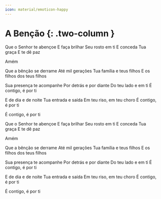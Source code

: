 ```yaml
---
icon: material/emoticon-happy
---
```


# A Benção {: .two-column }

Que o Senhor te abençoe
E faça brilhar Seu rosto em ti
E conceda Tua graça
E te dê paz

Amém

Que a bênção se derrame
Até mil gerações
Tua família e teus filhos
E os filhos dos teus filhos

Sua presença te acompanhe
Por detrás e por diante
Do teu lado e em ti
É contigo, é por ti

E de dia e de noite
Tua entrada e saída
Em teu riso, em teu choro
É contigo, é por ti

É contigo, é por ti


Que o Senhor te abençoe
E faça brilhar Seu rosto em ti
E conceda Tua graça
E te dê paz

Amém

Que a bênção se derrame
Até mil gerações
Tua família e teus filhos
E os filhos dos teus filhos

Sua presença te acompanhe
Por detrás e por diante
Do teu lado e em ti
É contigo, é por ti

E de dia e de noite
Tua entrada e saída
Em teu riso, em teu choro
É contigo, é por ti

É contigo, é por ti